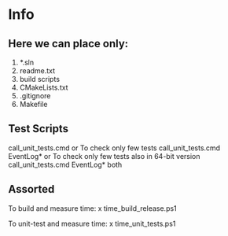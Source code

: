 # Info

## Here we can place only:
1. *.sln
2. readme.txt
3. build scripts
4. CMakeLists.txt 
5. .gitignore
6. Makefile

## Test Scripts
call_unit_tests.cmd
or
To check only few tests
call_unit_tests.cmd EventLog*
or
To check only few tests also in 64-bit version
call_unit_tests.cmd EventLog* both

## Assorted
To build and measure time:
x time_build_release.ps1

To unit-test and measure time:
x time_unit_tests.ps1